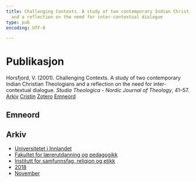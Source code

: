 ```yaml
---
title: Challenging Contexts. A study of two contemporary Indian Christian Theologians
  and a reflection on the need for inter-contextual dialogue
type: pub
encoding: UTF-8

---
```

<h1>Publikasjon</h1>
<article id="csl-bib-container-QIURUWW8" class="csl-bib-container">
  <div class="csl-bib-body"> <div class="csl-entry">Horsfjord, V. (2001). Challenging Contexts. A study of two contemporary Indian Christian Theologians and a reflection on the need for inter-contextual dialogue. <i>Studia Theologica - Nordic Journal of Theology</i>, 41–57.</div> </div>
  <div class="csl-bib-buttons">
    <a href="#taxonomy-article-QIURUWW8" alt="archive" class="csl-bib-button">Arkiv</a>
    <a href="https://app.cristin.no/results/show.jsf?id=1626814" alt="Cristin" class="csl-bib-button">Cristin</a>
    <a href="http://zotero.org/groups/5881554/items/QIURUWW8" alt="Zotero" class="csl-bib-button">Zotero</a>
    <a href="#keywords-article-QIURUWW8" alt="keywords" class="csl-bib-button">Emneord</a>
  </div>
  <div id="csl-bib-meta-container-QIURUWW8"></div>
</article>
<div id="csl-bib-meta-QIURUWW8" class="csl-bib-meta">
  <article id="keywords-article-QIURUWW8" class="keywords-article">
    <h1>Emneord</h1>
    
  </article>
  <article id="taxonomy-article-QIURUWW8" class="taxonomy-article">
    <h1>Arkiv</h1>
    <ul>
      <li><a href="{{< params subfolder >}}nn/archive/?key=3DCRN523">Universitetet i Innlandet</a></li>
      <li><a href="{{< params subfolder >}}nn/archive/?key=WYNZA47F">Fakultet for lærerutdanning og pedagogikk</a></li>
      <li><a href="{{< params subfolder >}}nn/archive/?key=XY7UYWKQ">Institutt for samfunnsfag, religion og etikk</a></li>
      <li><a href="{{< params subfolder >}}nn/archive/?key=9MEWKPK8">2018</a></li>
      <li><a href="{{< params subfolder >}}nn/archive/?key=4PGDXREK">November</a></li>
    </ul>
  </article>
</div>
